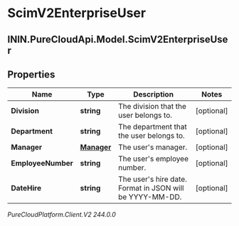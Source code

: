 # ScimV2EnterpriseUser

## ININ.PureCloudApi.Model.ScimV2EnterpriseUser

## Properties

|Name | Type | Description | Notes|
|------------ | ------------- | ------------- | -------------|
| **Division** | **string** | The division that the user belongs to. | [optional] |
| **Department** | **string** | The department that the user belongs to. | [optional] |
| **Manager** | [**Manager**](Manager) | The user&#39;s manager. | [optional] |
| **EmployeeNumber** | **string** | The user&#39;s employee number. | [optional] |
| **DateHire** | **string** | The user&#39;s hire date. Format in JSON will be YYYY-MM-DD. | [optional] |



_PureCloudPlatform.Client.V2 244.0.0_
